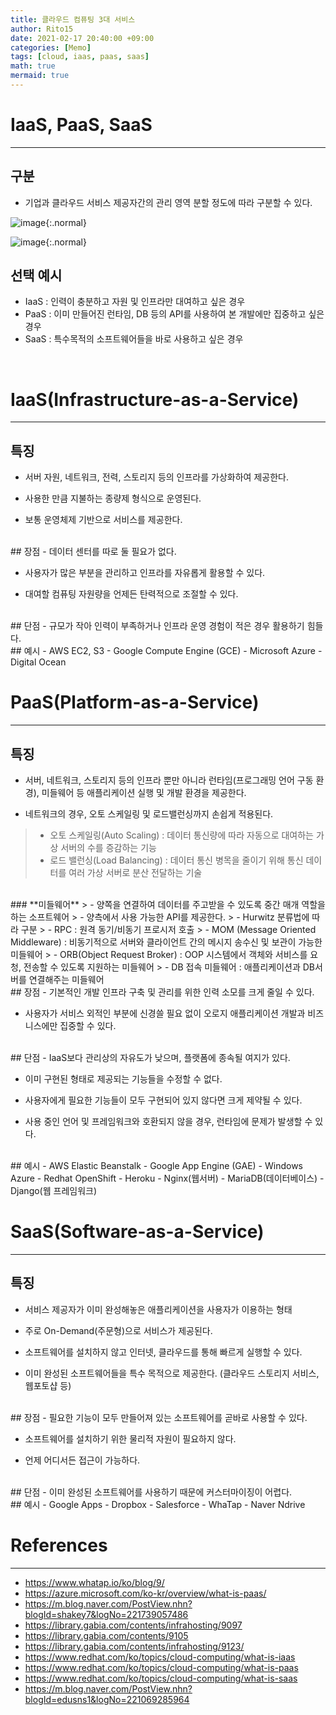 ```yaml
---
title: 클라우드 컴퓨팅 3대 서비스
author: Rito15
date: 2021-02-17 20:40:00 +09:00
categories: [Memo]
tags: [cloud, iaas, paas, saas]
math: true
mermaid: true
---
```


# IaaS, PaaS, SaaS
---

## 구분
- 기업과 클라우드 서비스 제공자간의 관리 영역 분할 정도에 따라 구분할 수 있다.

![image](https://user-images.githubusercontent.com/42164422/108199679-bad12580-7160-11eb-8f6b-7681bbb2d56b.png){:.normal}

![image](https://user-images.githubusercontent.com/42164422/108199675-b9076200-7160-11eb-9bff-58cc51e59a0a.png){:.normal}

## 선택 예시
- IaaS : 인력이 충분하고 자원 및 인프라만 대여하고 싶은 경우
- PaaS : 이미 만들어진 런타임, DB 등의 API를 사용하여 본 개발에만 집중하고 싶은 경우
- SaaS : 특수목적의 소프트웨어들을 바로 사용하고 싶은 경우


<br>

# IaaS(Infrastructure-as-a-Service)
---

## 특징
- 서버 자원, 네트워크, 전력, 스토리지 등의 인프라를 가상화하여 제공한다.

- 사용한 만큼 지불하는 종량제 형식으로 운영된다.

- 보통 운영체제 기반으로 서비스를 제공한다.

<br>
## 장점
- 데이터 센터를 따로 둘 필요가 없다.

- 사용자가 많은 부분을 관리하고 인프라를 자유롭게 활용할 수 있다.

- 대여할 컴퓨팅 자원량을 언제든 탄력적으로 조절할 수 있다.

<br>
## 단점
- 규모가 작아 인력이 부족하거나 인프라 운영 경험이 적은 경우 활용하기 힘들다.

<br>
## 예시
- AWS EC2, S3
- Google Compute Engine (GCE)
- Microsoft Azure
- Digital Ocean

<br>

# PaaS(Platform-as-a-Service)
---

## 특징
- 서버, 네트워크, 스토리지 등의 인프라 뿐만 아니라 런타임(프로그래밍 언어 구동 환경), 미들웨어 등 애플리케이션 실행 및 개발 환경을 제공한다.

- 네트워크의 경우, 오토 스케일링 및 로드밸런싱까지 손쉽게 적용된다.
> - 오토 스케일링(Auto Scaling) : 데이터 통신량에 따라 자동으로 대여하는 가상 서버의 수를 증감하는 기능
> - 로드 밸런싱(Load Balancing) : 데이터 통신 병목을 줄이기 위해 통신 데이터를 여러 가상 서버로 분산 전달하는 기술

<br>
### **미들웨어**
> - 양쪽을 연결하여 데이터를 주고받을 수 있도록 중간 매개 역할을 하는 소프트웨어
> - 양측에서 사용 가능한 API를 제공한다.
> - Hurwitz 분류법에 따라 구분
>   - RPC : 원격 동기/비동기 프로시저 호출
>   - MOM (Message Oriented Middleware) : 비동기적으로 서버와 클라이언트 간의 메시지 송수신 및 보관이 가능한 미들웨어
>   - ORB(Object Request Broker) : OOP 시스템에서 객체와 서비스를 요청, 전송할 수 있도록 지원하는 미들웨어
>   - DB 접속 미들웨어 : 애플리케이션과 DB서버를 연결해주는 미들웨어

<br>
## 장점
- 기본적인 개발 인프라 구축 및 관리를 위한 인력 소모를 크게 줄일 수 있다.

- 사용자가 서비스 외적인 부분에 신경쓸 필요 없이 오로지 애플리케이션 개발과 비즈니스에만 집중할 수 있다.

<br>
## 단점
- IaaS보다 관리상의 자유도가 낮으며, 플랫폼에 종속될 여지가 있다.

- 이미 구현된 형태로 제공되는 기능들을 수정할 수 없다.

- 사용자에게 필요한 기능들이 모두 구현되어 있지 않다면 크게 제약될 수 있다.

- 사용 중인 언어 및 프레임워크와 호환되지 않을 경우, 런타임에 문제가 발생할 수 있다.

<br>
## 예시
- AWS Elastic Beanstalk
- Google App Engine (GAE)
- Windows Azure
- Redhat OpenShift
- Heroku
- Nginx(웹서버)
- MariaDB(데이터베이스)
- Django(웹 프레임워크)

<br>

# SaaS(Software-as-a-Service)
---

## 특징
- 서비스 제공자가 이미 완성해놓은 애플리케이션을 사용자가 이용하는 형태

- 주로 On-Demand(주문형)으로 서비스가 제공된다.

- 소프트웨어를 설치하지 않고 인터넷, 클라우드를 통해 빠르게 실행할 수 있다.

- 이미 완성된 소프트웨어들을 특수 목적으로 제공한다. (클라우드 스토리지 서비스, 웹포토샵 등)

<br>
## 장점
- 필요한 기능이 모두 만들어져 있는 소프트웨어를 곧바로 사용할 수 있다.

- 소프트웨어를 설치하기 위한 물리적 자원이 필요하지 않다.

- 언제 어디서든 접근이 가능하다.

<br>
## 단점
- 이미 완성된 소프트웨어를 사용하기 때문에 커스터마이징이 어렵다.

<br>
## 예시
- Google Apps
- Dropbox
- Salesforce
- WhaTap
- Naver Ndrive

<br>

# References
---
- <https://www.whatap.io/ko/blog/9/>
- <https://azure.microsoft.com/ko-kr/overview/what-is-paas/>
- <https://m.blog.naver.com/PostView.nhn?blogId=shakey7&logNo=221739057486>
- <https://library.gabia.com/contents/infrahosting/9097>
- <https://library.gabia.com/contents/9105>
- <https://library.gabia.com/contents/infrahosting/9123/>
- <https://www.redhat.com/ko/topics/cloud-computing/what-is-iaas>
- <https://www.redhat.com/ko/topics/cloud-computing/what-is-paas>
- <https://www.redhat.com/ko/topics/cloud-computing/what-is-saas>
- <https://m.blog.naver.com/PostView.nhn?blogId=edusns1&logNo=221069285964>